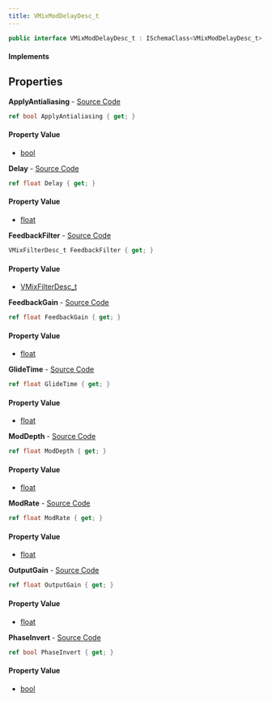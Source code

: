 ```yaml
---
title: VMixModDelayDesc_t
---
```


```csharp
public interface VMixModDelayDesc_t : ISchemaClass<VMixModDelayDesc_t>, ISchemaField, ISchemaClass, INativeHandle
```

#### Implements

## Properties

**ApplyAntialiasing** - [Source Code](https://github.com/swiftly-solution/swiftlys2/blob/master/managed/src/SwiftlyS2.Generated/Schemas/Interfaces/VMixModDelayDesc_t.cs#L32)

```csharp
ref bool ApplyAntialiasing { get; }
```

#### Property Value

- [bool](https://learn.microsoft.com/dotnet/api/system.boolean)

**Delay** - [Source Code](https://github.com/swiftly-solution/swiftlys2/blob/master/managed/src/SwiftlyS2.Generated/Schemas/Interfaces/VMixModDelayDesc_t.cs#L22)

```csharp
ref float Delay { get; }
```

#### Property Value

- [float](https://learn.microsoft.com/dotnet/api/system.single)

**FeedbackFilter** - [Source Code](https://github.com/swiftly-solution/swiftlys2/blob/master/managed/src/SwiftlyS2.Generated/Schemas/Interfaces/VMixModDelayDesc_t.cs#L16)

```csharp
VMixFilterDesc_t FeedbackFilter { get; }
```

#### Property Value

- [VMixFilterDesc_t](/docs/api/shared/schemadefinitions/vmixfilterdesc_t)

**FeedbackGain** - [Source Code](https://github.com/swiftly-solution/swiftlys2/blob/master/managed/src/SwiftlyS2.Generated/Schemas/Interfaces/VMixModDelayDesc_t.cs#L26)

```csharp
ref float FeedbackGain { get; }
```

#### Property Value

- [float](https://learn.microsoft.com/dotnet/api/system.single)

**GlideTime** - [Source Code](https://github.com/swiftly-solution/swiftlys2/blob/master/managed/src/SwiftlyS2.Generated/Schemas/Interfaces/VMixModDelayDesc_t.cs#L20)

```csharp
ref float GlideTime { get; }
```

#### Property Value

- [float](https://learn.microsoft.com/dotnet/api/system.single)

**ModDepth** - [Source Code](https://github.com/swiftly-solution/swiftlys2/blob/master/managed/src/SwiftlyS2.Generated/Schemas/Interfaces/VMixModDelayDesc_t.cs#L30)

```csharp
ref float ModDepth { get; }
```

#### Property Value

- [float](https://learn.microsoft.com/dotnet/api/system.single)

**ModRate** - [Source Code](https://github.com/swiftly-solution/swiftlys2/blob/master/managed/src/SwiftlyS2.Generated/Schemas/Interfaces/VMixModDelayDesc_t.cs#L28)

```csharp
ref float ModRate { get; }
```

#### Property Value

- [float](https://learn.microsoft.com/dotnet/api/system.single)

**OutputGain** - [Source Code](https://github.com/swiftly-solution/swiftlys2/blob/master/managed/src/SwiftlyS2.Generated/Schemas/Interfaces/VMixModDelayDesc_t.cs#L24)

```csharp
ref float OutputGain { get; }
```

#### Property Value

- [float](https://learn.microsoft.com/dotnet/api/system.single)

**PhaseInvert** - [Source Code](https://github.com/swiftly-solution/swiftlys2/blob/master/managed/src/SwiftlyS2.Generated/Schemas/Interfaces/VMixModDelayDesc_t.cs#L18)

```csharp
ref bool PhaseInvert { get; }
```

#### Property Value

- [bool](https://learn.microsoft.com/dotnet/api/system.boolean)


